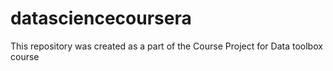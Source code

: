# datasciencecoursera
This repository was created as a part of the Course Project for Data toolbox course

